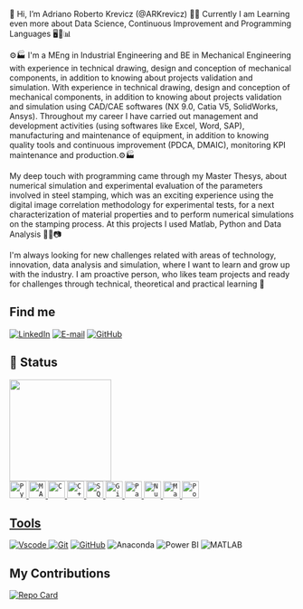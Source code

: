 👋 Hi, I’m Adriano Roberto Krevicz (@ARKrevicz)
👀🌱 Currently I am Learning even more about Data Science, Continuous Improvement and Programming Languages 🖥️🤖📊

⚙️🏭 I'm a MEng in Industrial Engineering and BE in Mechanical Engineering with experience in technical drawing, design and conception of mechanical components, in addition to knowing about projects validation and simulation. With experience in technical drawing, design and conception of mechanical components, in addition to knowing about projects validation and simulation using CAD/CAE softwares (NX 9.0, Catia V5, SolidWorks, Ansys). Throughout my career I have carried out management and development activities (using softwares like Excel, Word, SAP), manufacturing and maintenance of equipment, in addition to knowing quality tools and continuous improvement (PDCA, DMAIC), monitoring KPI maintenance and production.⚙️🏭

My deep touch with programming came through my Master Thesys, about numerical simulation and experimental evaluation of the parameters involved in steel stamping, which was an exciting experience using the digital image correlation methodology for experimental tests, for a next characterization of material properties and to perform numerical simulations on the stamping process. At this projects I used Matlab, Python and Data Analysis 🔬🔎📷

I'm always looking for new challenges related with areas of technology, innovation, data analysis and  simulation, where I want to learn and grow up with the industry. I am proactive person, who likes team projects and ready for challenges through technical, theoretical and practical learning 🎯

## Find me
[![LinkedIn](https://img.shields.io/badge/LinkedIn-0077B5?style=for-the-badge&logo=linkedin&logoColor=white)](https://www.linkedin.com/in/adrianorkrevicz/)
[![E-mail](https://img.shields.io/badge/-Email-000?style=for-the-badge&logo=microsoft-outlook&logoColor=007BFF)](mailto:adrianorkrevicz@hotmail.com)
[![GitHub](https://img.shields.io/badge/GitHub-100000?style=for-the-badge&logo=github&logoColor=white)](https://github.com/arkrevicz)


## 📒 Status

   <div>
  <a href="https://github.com/ARKrevicz">
  <img height="180em" src="https://github-readme-stats.vercel.app/api?username=ARKrevicz&show_icons=true&theme=dracula&include_all_commits=true&count_private=true"/>
  </div>
<div align="left">
	<code><img width="30" src="https://user-images.githubusercontent.com/25181517/183423507-c056a6f9-1ba8-4312-a350-19bcbc5a8697.png" alt="Python" title="Python"/></code>
	<code><img width="30" src="https://user-images.githubusercontent.com/25181517/192106593-610ee31c-995e-4f24-b8e1-0f18eead6fae.png" alt="MATLAB" title="MATLAB"/></code>
	<code><img width="30" src="https://user-images.githubusercontent.com/25181517/192106070-46255bcf-65e6-4c6b-a296-bf8d0d8fb2a7.png" alt="C" title="C"/></code>
	<code><img width="30" src="https://user-images.githubusercontent.com/25181517/192106073-90fffafe-3562-4ff9-a37e-c77a2da0ff58.png" alt="C++" title="C++"/></code>
	<code><img width="30" src="https://cdn.jsdelivr.net/gh/devicons/devicon/icons/mysql/mysql-original.svg" alt="SQL" title="SQL"/></code>
	<code><img width="30" src="https://cdn.jsdelivr.net/gh/devicons/devicon/icons/git/git-original.svg" alt="Git" title="Git"/></code>
	<code><img width="30" src="https://cdn.jsdelivr.net/gh/devicons/devicon/icons/pandas/pandas-original.svg" alt="Pandas" title="Pandas"/></code>
	<code><img width="30" src="https://cdn.jsdelivr.net/gh/devicons/devicon/icons/numpy/numpy-original.svg" alt="NumPy" title="NumPy"/></code>
	<code><img width="30" src="https://img.icons8.com/ios/452/graph.png" alt="Matplotlib" title="Matplotlib"/></code>
 	<code><img width="30" src="https://github.com/microsoft/PowerBI-Icons/raw/main/SVG/Power-BI.svg" alt="Power BI" title="Power BI"/></code>






</div>

## Tools

![Vscode](https://img.shields.io/badge/Vscode-007ACC?style=for-the-badge&logo=visual-studio-code&logoColor=white)
[![Git](https://img.shields.io/badge/Git-000?style=for-the-badge&logo=git&logoColor=E94D5F)](https://git-scm.com/doc)
[![GitHub](https://img.shields.io/badge/GitHub-100000?style=for-the-badge&logo=github&logoColor=white)](https://github.com/arkrevicz)
![Anaconda](https://img.shields.io/badge/Anaconda-44A833?style=for-the-badge&logo=anaconda&logoColor=white)
![Power BI](https://img.shields.io/badge/Power%20BI-F2C811?style=for-the-badge&logo=power-bi&logoColor=white)
![MATLAB](https://img.shields.io/badge/MATLAB-0076A8?style=for-the-badge&logo=matlab&logoColor=white)

## My Contributions
[![Repo Card](https://github-readme-stats.vercel.app/api/pin/?username=ARKREVICZ&repo=dio-lab-open-source&bg_color=000&border_color=30A3DC&show_icons=true&icon_color=30A3DC&title_color=E94D5F&text_color=FFF)](https://github.com/ARKREVICZ/dio-lab-open-source)

<!---
ARKrevicz/ARKrevicz is a ✨ special ✨ repository because its `README.md` (this file) appears on your GitHub profile.
You can click the Preview link to take a look at your changes.

Linguegens:
<img height="180em" src="https://github-readme-stats.vercel.app/api/top-langs/?username=ARKrevicz&layout=compact&langs_count=16&theme=dracula"/>
--->
